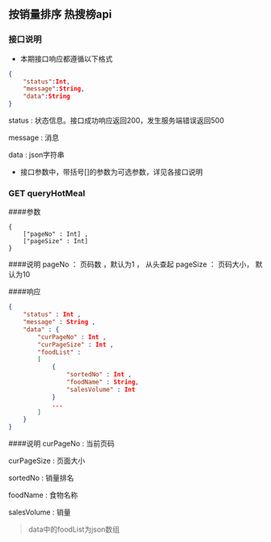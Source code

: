 ## 按销量排序 热搜榜api

### 接口说明

- 本期接口响应都遵循以下格式

```json
{
    "status":Int,
    "message":String,
    "data":String
}
```

status : 状态信息。接口成功响应返回200，发生服务端错误返回500

message : 消息

data : json字符串

- 接口参数中，带括号[]的参数为可选参数，详见各接口说明

### GET queryHotMeal
####参数
	
	{
		["pageNo" : Int] ,
		["pageSize" : Int]
	}

####说明
pageNo ： 页码数 ，默认为1 ， 从头查起
pageSize ： 页码大小， 默认为10

####响应

```json
{
	"status" : Int ,
	"message" : String ,
	"data" : {
		"curPageNo" : Int ,
		"curPageSize" : Int ,
		"foodList" : 
		[
			{
				"sortedNo" : Int ,
				"foodName" : String,
				"salesVolume" : Int
			}
			...
		]
	}
}
```

####说明
curPageNo : 当前页码

curPageSize : 页面大小

sortedNo : 销量排名

foodName : 食物名称

salesVolume : 销量



> data中的foodList为json数组